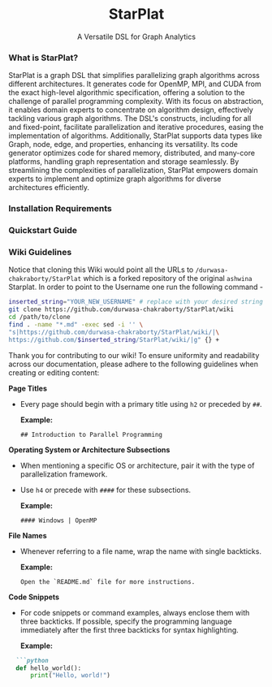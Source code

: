 <h1 align="center">StarPlat</h1>
<p align="center">A Versatile DSL for Graph Analytics</p>


### What is StarPlat?

StarPlat is a graph DSL that simplifies parallelizing graph algorithms across different architectures. It generates code for OpenMP, MPI, and CUDA from the exact high-level algorithmic specification, offering a solution to the challenge of parallel programming complexity. With its focus on abstraction, it enables domain experts to concentrate on algorithm design, effectively tackling various graph algorithms. The DSL's constructs, including for all and fixed-point, facilitate parallelization and iterative procedures, easing the implementation of algorithms. Additionally, StarPlat supports data types like Graph, node, edge, and properties, enhancing its versatility. Its code generator optimizes code for shared memory, distributed, and many-core platforms, handling graph representation and storage seamlessly. By streamlining the complexities of parallelization, StarPlat empowers domain experts to implement and optimize graph algorithms for diverse architectures efficiently.

### Installation Requirements
### Quickstart Guide
### Wiki Guidelines

Notice that cloning this Wiki would point all the URLs to `/durwasa-chakraborty/StarPlat` which is a forked repository of the original `ashwina` Starplat. In order to point to the Username one run the following command - 

``` bash
inserted_string="YOUR_NEW_USERNAME" # replace with your desired string
git clone https://github.com/durwasa-chakraborty/StarPlat/wiki
cd /path/to/clone
find . -name "*.md" -exec sed -i '' \
"s|https://github.com/durwasa-chakraborty/StarPlat/wiki/|\
https://github.com/$inserted_string/StarPlat/wiki/|g" {} +

```

Thank you for contributing to our wiki! To ensure uniformity and readability across our documentation, please adhere to the following guidelines when creating or editing content:

**Page Titles**
- Every page should begin with a primary title using `h2` or preceded by `##`.

  **Example:** 
  ```
  ## Introduction to Parallel Programming
  ```
**Operating System or Architecture Subsections**
- When mentioning a specific OS or architecture, pair it with the type of parallelization framework.
- Use `h4` or precede with `####` for these subsections.

  **Example:** 
  ```
  #### Windows | OpenMP
  ```
**File Names**
- Whenever referring to a file name, wrap the name with single backticks.

  **Example:** 
  ```
  Open the `README.md` file for more instructions.
  ```
**Code Snippets**
- For code snippets or command examples, always enclose them with three backticks. If possible, specify the programming language immediately after the first three backticks for syntax highlighting.

  **Example:** 
```markdown
  ```python
  def hello_world():
      print("Hello, world!")
  ```


